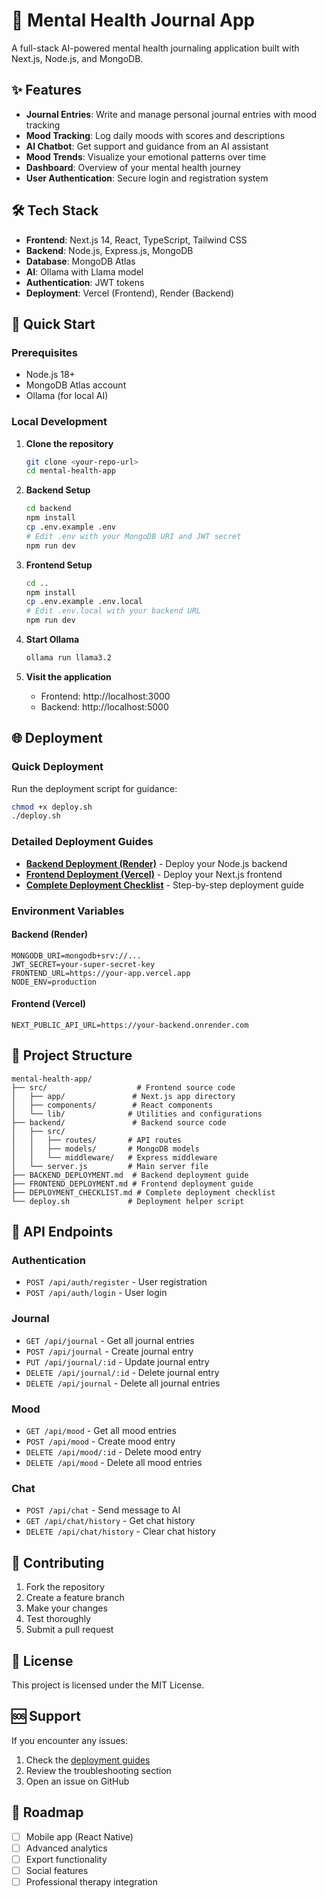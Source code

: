 # 🧠 Mental Health Journal App

A full-stack AI-powered mental health journaling application built with Next.js, Node.js, and MongoDB.

## ✨ Features

- **Journal Entries**: Write and manage personal journal entries with mood tracking
- **Mood Tracking**: Log daily moods with scores and descriptions
- **AI Chatbot**: Get support and guidance from an AI assistant
- **Mood Trends**: Visualize your emotional patterns over time
- **Dashboard**: Overview of your mental health journey
- **User Authentication**: Secure login and registration system

## 🛠️ Tech Stack

- **Frontend**: Next.js 14, React, TypeScript, Tailwind CSS
- **Backend**: Node.js, Express.js, MongoDB
- **Database**: MongoDB Atlas
- **AI**: Ollama with Llama model
- **Authentication**: JWT tokens
- **Deployment**: Vercel (Frontend), Render (Backend)

## 🚀 Quick Start

### Prerequisites

- Node.js 18+ 
- MongoDB Atlas account
- Ollama (for local AI)

### Local Development

1. **Clone the repository**
   ```bash
   git clone <your-repo-url>
   cd mental-health-app
   ```

2. **Backend Setup**
   ```bash
   cd backend
   npm install
   cp .env.example .env
   # Edit .env with your MongoDB URI and JWT secret
   npm run dev
   ```

3. **Frontend Setup**
   ```bash
   cd ..
   npm install
   cp .env.example .env.local
   # Edit .env.local with your backend URL
   npm run dev
   ```

4. **Start Ollama**
   ```bash
   ollama run llama3.2
   ```

5. **Visit the application**
   - Frontend: http://localhost:3000
   - Backend: http://localhost:5000

## 🌐 Deployment

### Quick Deployment

Run the deployment script for guidance:
```bash
chmod +x deploy.sh
./deploy.sh
```

### Detailed Deployment Guides

- **[Backend Deployment (Render)](BACKEND_DEPLOYMENT.md)** - Deploy your Node.js backend
- **[Frontend Deployment (Vercel)](FRONTEND_DEPLOYMENT.md)** - Deploy your Next.js frontend
- **[Complete Deployment Checklist](DEPLOYMENT_CHECKLIST.md)** - Step-by-step deployment guide

### Environment Variables

#### Backend (Render)
```
MONGODB_URI=mongodb+srv://...
JWT_SECRET=your-super-secret-key
FRONTEND_URL=https://your-app.vercel.app
NODE_ENV=production
```

#### Frontend (Vercel)
```
NEXT_PUBLIC_API_URL=https://your-backend.onrender.com
```

## 📁 Project Structure

```
mental-health-app/
├── src/                    # Frontend source code
│   ├── app/               # Next.js app directory
│   ├── components/        # React components
│   └── lib/              # Utilities and configurations
├── backend/               # Backend source code
│   ├── src/
│   │   ├── routes/       # API routes
│   │   ├── models/       # MongoDB models
│   │   └── middleware/   # Express middleware
│   └── server.js         # Main server file
├── BACKEND_DEPLOYMENT.md  # Backend deployment guide
├── FRONTEND_DEPLOYMENT.md # Frontend deployment guide
├── DEPLOYMENT_CHECKLIST.md # Complete deployment checklist
└── deploy.sh             # Deployment helper script
```

## 🔧 API Endpoints

### Authentication
- `POST /api/auth/register` - User registration
- `POST /api/auth/login` - User login

### Journal
- `GET /api/journal` - Get all journal entries
- `POST /api/journal` - Create journal entry
- `PUT /api/journal/:id` - Update journal entry
- `DELETE /api/journal/:id` - Delete journal entry
- `DELETE /api/journal` - Delete all journal entries

### Mood
- `GET /api/mood` - Get all mood entries
- `POST /api/mood` - Create mood entry
- `DELETE /api/mood/:id` - Delete mood entry
- `DELETE /api/mood` - Delete all mood entries

### Chat
- `POST /api/chat` - Send message to AI
- `GET /api/chat/history` - Get chat history
- `DELETE /api/chat/history` - Clear chat history

## 🤝 Contributing

1. Fork the repository
2. Create a feature branch
3. Make your changes
4. Test thoroughly
5. Submit a pull request

## 📄 License

This project is licensed under the MIT License.

## 🆘 Support

If you encounter any issues:

1. Check the [deployment guides](DEPLOYMENT_CHECKLIST.md)
2. Review the troubleshooting section
3. Open an issue on GitHub

## 🎯 Roadmap

- [ ] Mobile app (React Native)
- [ ] Advanced analytics
- [ ] Export functionality
- [ ] Social features
- [ ] Professional therapy integration
